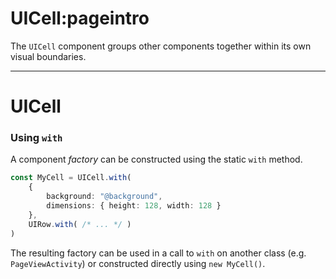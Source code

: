 # UICell:pageintro
The `UICell` component groups other components together within its own visual boundaries.

---
# UICell
### Using `with`
A component _factory_ can be constructed using the static `with` method.
```typescript
const MyCell = UICell.with(
    {
        background: "@background",
        dimensions: { height: 128, width: 128 }
    },
    UIRow.with( /* ... */ )
)
```
The resulting factory can be used in a call to `with` on another class (e.g. `PageViewActivity`) or constructed directly using `new MyCell()`.